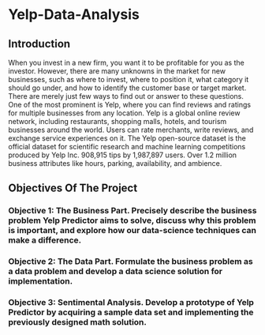# Yelp-Data-Analysis



## Introduction

When you invest in a new firm, you want it to be profitable for you as the investor. However, there are many unknowns in the market for new businesses, such as where to invest, where to position it, what category it should go under, and how to identify the customer base or target market. There are merely just few ways to find out or answer to these questions. One of the most prominent is Yelp, where you can find reviews and ratings for multiple businesses from any location.
Yelp is a global online review network, including restaurants, shopping malls, hotels, and tourism businesses around the world. Users can rate merchants, write reviews, and exchange service experiences on it. The Yelp open-source dataset is the official dataset for scientific research and machine learning competitions produced by Yelp Inc. 908,915 tips by 1,987,897 users. Over 1.2 million business attributes like hours, parking, availability, and ambience.

## Objectives Of The Project

### Objective 1: The Business Part. Precisely describe the business problem Yelp Predictor aims to solve, discuss why this problem is important, and explore how our data-science techniques can make a difference.
### Objective 2: The Data Part. Formulate the business problem as a data problem and develop a data science solution for implementation.
### Objective 3: Sentimental Analysis. Develop a prototype of Yelp Predictor by acquiring a sample data set and implementing the previously designed math solution.


